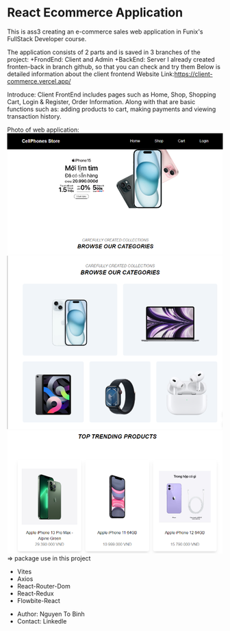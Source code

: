 # React Ecommerce Application

This is ass3 creating an e-commerce sales web application in Funix's FullStack Developer course.

The application consists of 2 parts and is saved in 3 branches of the project:
+FrondEnd: Client and Admin
+BackEnd: Server
I already created fronten-back in branch github, so that you can check and try them
Below is detailed information about the client frontend
Website Link:https://client-commerce.vercel.app/

Introduce:
Client FrontEnd includes pages such as Home, Shop, Shopping Cart, Login & Register, Order Information. Along with that are basic functions such as: adding products to cart, making payments and viewing transaction history.

Photo of web application:
![Alt text](image.png)
![Alt text](image-1.png)
![Alt text](image-2.png)
=> package use in this project

- Vites
- Axios
- React-Router-Dom
- React-Redux
- Flowbite-React

* Author: Nguyen To Binh
* Contact: Linkedle
